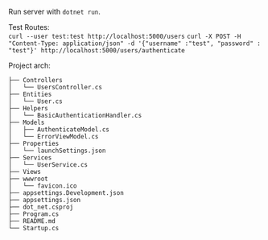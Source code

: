 Run server with `dotnet run`.

Test Routes:  
`curl --user test:test http://localhost:5000/users`
`curl -X POST -H "Content-Type: application/json" -d '{"username" :"test", "password" : "test"}' http://localhost:5000/users/authenticate`

Project arch:

```
├── Controllers
│   └── UsersController.cs
├── Entities
│   └── User.cs
├── Helpers
│   └── BasicAuthenticationHandler.cs
├── Models
│   ├── AuthenticateModel.cs
│   └── ErrorViewModel.cs
├── Properties
│   └── launchSettings.json
├── Services
│   └── UserService.cs
├── Views
├── wwwroot
│   └── favicon.ico
├── appsettings.Development.json
├── appsettings.json
├── dot_net.csproj
├── Program.cs
├── README.md
└── Startup.cs
```
